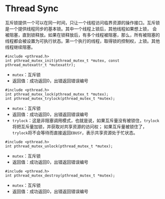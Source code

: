 # Thread Sync


互斥锁提供一个可以在同一时间，只让一个线程访问临界资源的操作接口。互斥锁是一个提供线程同步的基本锁。其中一个线程上锁后，其他线程如果想上锁，
会被阻塞，直到锁释放。如果在锁释放后，有多个线程被阻塞，那么，所有被阻塞的线程都会被设置为可执行状态。第一个执行的线程，取得锁的控制权，上锁。其他线程继续阻塞。

```
#include <pthread.h>
int pthread_mutex_init(pthread_mutex_t *mutex, const pthread_mutexattr_t *mutexattr);
```
* `mutex`：互斥锁
* 返回值：成功返回0，出错返回错误编号

```
#include <pthread.h>
int pthread_mutex_lock(pthread_mutex_t *mutex);
int pthread_mutex_trylock(pthread_mutex_t *mutex);
```
* `mutex`：互斥锁
* 返回值：成功返回0，出错返回错误编号
* `trylock`：这是非阻塞调用模式，也就是说，如果互斥量没有被锁住，`trylock`将把互斥量加锁，并获取对共享资源的访问权；
如果互斥量被锁住了，`trylock`将不会等待而直接返回`EBUSY`，表示共享资源处于忙状态。


```
#include <pthread.h>
int pthread_mutex_unlock(pthread_mutex_t *mutex);
```
* `mutex`：互斥锁
* 返回值：成功返回0，出错返回错误编号

```
#include <pthread.h>
int pthread_mutex_destroy(pthread_mutex_t *mutex);
```
* `mutex`：互斥锁
* 返回值：成功返回0，出错返回错误编号